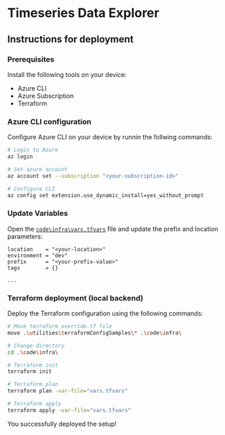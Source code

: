 # Timeseries Data Explorer

## Instructions for deployment

### Prerequisites

Install the following tools on your device:

- Azure CLI
- Azure Subscription
- Terraform

### Azure CLI configuration

Configure Azure CLI on your device by runnin the follwing commands:

```sh
# Login to Azure
az login

# Set azure account
az account set --subscription "<your-subscription-id>"

# Configure CLI
az config set extension.use_dynamic_install=yes_without_prompt
```

### Update Variables

Open the [`code\infra\vars.tfvars`](code\infra\vars.tfvars) file and update the prefix and location parameters:

```hcl
location    = "<your-location>"
environment = "dev"
prefix      = "<your-prefix-value>"
tags        = {}

...
```

### Terraform deployment (local backend)

Deploy the Terraform configuration using the following commands:

```sh
# Move terraform_override.tf file
move .\utilities\terraformConfigSamples\* .\code\infra\

# Change directory
cd .\code\infra\

# Terraform init
terraform init

# Terraform plan
terraform plan -var-file="vars.tfvars"

# Terraform apply
terraform apply -var-file="vars.tfvars"
```

You successfully deployed the setup!
